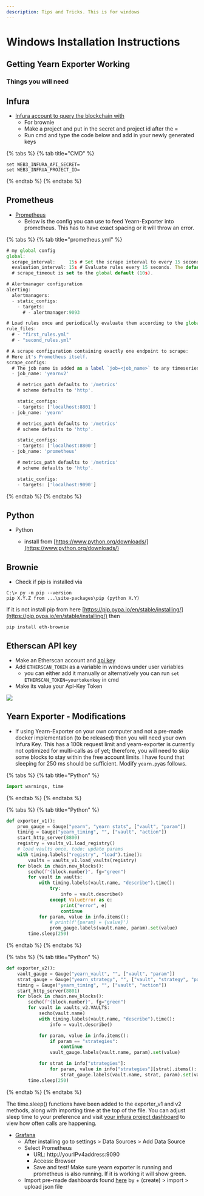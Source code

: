 ```yaml
---
description: Tips and Tricks. This is for windows
---
```


# Windows Installation Instructions

## Getting Yearn Exporter Working

### Things you will need

## Infura

* [Infura account to query the blockchain with](https://infura.io/login) 
  * For brownie
  * Make a project and put in the secret and project id after the =
  * Run cmd and type the code below and add in your newly generated keys

{% tabs %}
{% tab title="CMD" %}
```text
set WEB3_INFURA_API_SECRET=
set WEB3_INFRUA_PROJECT_ID=
```
{% endtab %}
{% endtabs %}

## Prometheus

* [Prometheus](https://prometheus.io/download/)
  * Below is the config you can use to feed Yearn-Exporter into prometheus. This has to have exact spacing or it will throw an error. 

{% tabs %}
{% tab title="prometheus.yml" %}
```javascript
# my global config
global:
  scrape_interval:     15s # Set the scrape interval to every 15 seconds. Default is every 1 minute.
  evaluation_interval: 15s # Evaluate rules every 15 seconds. The default is every 1 minute.
  # scrape_timeout is set to the global default (10s).

# Alertmanager configuration
alerting:
  alertmanagers:
  - static_configs:
    - targets:
      # - alertmanager:9093

# Load rules once and periodically evaluate them according to the global 'evaluation_interval'.
rule_files:
  # - "first_rules.yml"
  # - "second_rules.yml"

# A scrape configuration containing exactly one endpoint to scrape:
# Here it's Prometheus itself.
scrape_configs:
  # The job name is added as a label `job=<job_name>` to any timeseries scraped from this config.
  - job_name: 'yearnv2'

    # metrics_path defaults to '/metrics'
    # scheme defaults to 'http'.

    static_configs:
    - targets: ['localhost:8801']
  - job_name: 'yearn'

    # metrics_path defaults to '/metrics'
    # scheme defaults to 'http'.

    static_configs:
    - targets: ['localhost:8800']  
  - job_name: 'prometheus'

    # metrics_path defaults to '/metrics'
    # scheme defaults to 'http'.

    static_configs:
    - targets: ['localhost:9090']

```
{% endtab %}
{% endtabs %}

## Python

* Python

  * install from [https://www.python.org/downloads/](https://www.python.org/downloads/)

## Brownie

* Check if pip is installed via

```text
C:\> py -m pip --version
pip X.Y.Z from ...\site-packages\pip (python X.Y)
```

If it is not install pip from here [https://pip.pypa.io/en/stable/installing/](https://pip.pypa.io/en/stable/installing/) then

```text
pip install eth-brownie
```

## Etherscan API key

* Make an Etherscan account and [api key](https://etherscan.io/myapikey)
* Add `ETHERSCAN_TOKEN` as a variable in windows under user variables
  * you can either add it manually or alternatively you can run `set ETHERSCAN_TOKEN=yourtokenkey` in cmd
* Make its value your Api-Key Token

![](.gitbook/assets/envirvari.jpg)

## Yearn Exporter - Modifications

* If using Yearn-Exporter on your own computer and not a pre-made docker implementation \(to be released\) then you will need your own Infura Key. This has a 100k request limit and yearn-exporter is currently not optimized for multi-calls as of yet; therefore, you will need to skip some blocks to stay within the free account limits. I have found that sleeping for 250 ms should be sufficient. Modify `yearn.py`as follows.

{% tabs %}
{% tab title="Python" %}
```python
import warnings, time
```
{% endtab %}
{% endtabs %}

{% tabs %}
{% tab title="Python" %}
```python
def exporter_v1():
    prom_gauge = Gauge("yearn", "yearn stats", ["vault", "param"])
    timing = Gauge("yearn_timing", "", ["vault", "action"])
    start_http_server(8800)
    registry = vaults_v1.load_registry()
    # load vaults once, todo: update params
    with timing.labels("registry", "load").time():
        vaults = vaults_v1.load_vaults(registry)
    for block in chain.new_blocks():
        secho(f"{block.number}", fg="green")
        for vault in vaults:
            with timing.labels(vault.name, "describe").time():
                try:
                    info = vault.describe()
                except ValueError as e:
                    print("error", e)
                    continue
            for param, value in info.items():
                # print(f'{param} = {value}')
                prom_gauge.labels(vault.name, param).set(value)
        time.sleep(250)
```
{% endtab %}
{% endtabs %}

{% tabs %}
{% tab title="Python" %}
```python
def exporter_v2():
    vault_gauge = Gauge("yearn_vault", "", ["vault", "param"])
    strat_gauge = Gauge("yearn_strategy", "", ["vault", "strategy", "param"])
    timing = Gauge("yearn_timing", "", ["vault", "action"])
    start_http_server(8801)
    for block in chain.new_blocks():
        secho(f"{block.number}", fg="green")
        for vault in vaults_v2.VAULTS:
            secho(vault.name)
            with timing.labels(vault.name, "describe").time():
                info = vault.describe()

            for param, value in info.items():
                if param == "strategies":
                    continue
                vault_gauge.labels(vault.name, param).set(value)

            for strat in info["strategies"]:
                for param, value in info["strategies"][strat].items():
                    strat_gauge.labels(vault.name, strat, param).set(value)
        time.sleep(250)
```
{% endtab %}
{% endtabs %}

The time.sleep\(\) functions have been added to the exporter\_v1 and v2 methods, along with importing time at the top of the file. You can adjust sleep time to your preference and visit [your infura project dashboard](https://infura.io/dashboard/ethereum) to view how often calls are happening. 

* [Grafana](https://grafana.com/get)
  * After installing go to settings &gt; Data Sources &gt; Add Data Source
  * Select Prometheus
    * URL:  http://yourIPv4address:9090
    * Access: Browser
    * Save and test! Make sure yearn exporter is running and prometheus is also running. If it is working it will show green. 
  * Import pre-made dashboards found [here](https://github.com/DarkGhost7/yearn-exporter-info/tree/main/Dashboards) by + \(create\) &gt; import &gt; upload json file

